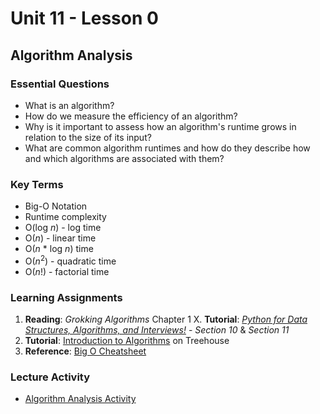 # Unit 11 - Lesson 0
## Algorithm Analysis

### Essential Questions
* What is an algorithm?
* How do we measure the efficiency of an algorithm?
* Why is it important to assess how an algorithm's runtime grows in relation to the size of its input?
* What are common algorithm runtimes and how do they describe how and which algorithms are associated with them?

### Key Terms
* Big-O Notation
* Runtime complexity
* O(log _n_) - log time
* O(_n_) - linear time
* O(_n_ * log _n_) time
* O(_n_<sup>2</sup>) - quadratic time
* O(_n_!) - factorial time

### Learning Assignments
1. **Reading**: _Grokking Algorithms_ Chapter 1
X. **Tutorial**: [_Python for Data Structures, Algorithms, and Interviews!_](https://www.udemy.com/share/1013ZkBksYd1daRnQ=/) - _Section 10_ & _Section 11_
3. **Tutorial**: [Introduction to Algorithms](https://teamtreehouse.com/library/introduction-to-algorithms) on Treehouse
4. **Reference**: [Big O Cheatsheet](https://www.bigocheatsheet.com/)

### Lecture Activity
* [Algorithm Analysis Activity](https://github.com/The-Marcy-Lab-School/se-unit-11/blob/master/lesson-0-big-o/algorithm_exploration_activity.ipynb)
